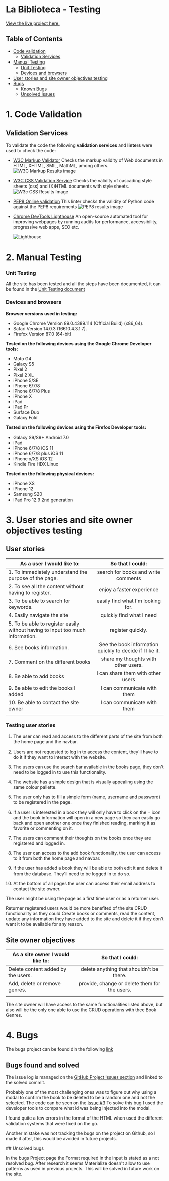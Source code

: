# La Biblioteca - Testing

[View the live project here.](https://la-biblioteca-ms3.herokuapp.com/)

## Table of Contents

* [Code validation](#code-validation)
  * [Validation Services](#validation-services)
* [Manual Testing](#manual-testing)
  * [Unit Testing](#unit-testing)
  * [Devices and browsers](#deviices-and-browsers)
* [User stories and site owner objectives testing](#user-stories-and-site-owner-objectives-testing)
* [Bugs](#bugs-discovered)
  * [Known Bugs](#known-bugs)
  * [Unsolved Issues](#unsolved-issues)

<h1> 1. Code Validation </h1>

## Validation Services

To validate the code the following **validation services** and **linters** were used to check the code:

* [W3C Markup Validator](https://validator.w3.org/)
    Checks the markup validity of Web documents in HTML, XHTML, SMIL, MathML, among others.
    ![W3C Markup Results image](static/images/testing/html-test-pass.png)

* [W3C CSS Validation Service](https://jigsaw.w3.org/css-validator/)
    Checks the validity of cascading style sheets (css) and (X)HTML documents with style sheets.
    ![W3c CSS Results Image](static/images/testing/css-test-pass.png)

* [PEP8 Online validation](http://pep8online.com/checkresult)
    This linter checks the validity of Python code against the PEP8 requirements
    ![PEP8 results image](static/images/testing/pep8-test-pass.png)

* [Chrome DevTools Lighthouse](https://developers.google.com/web/tools/lighthouse)
    An open-source automated tool for improving webpages by running audits for performance, accessibility, progressive web apps, SEO etc.

    ![Lighthouse](static/images/testing/lighthouse.png)


<h1> 2. Manual Testing </h1>

### Unit Testing

All the site has been tested and all the steps have been documented, it can be found in the [Unit Testing document](https://drive.google.com/file/d/1eBxfC-XzAlOhbvxMPc1ZTM2ME3GABF90/view?usp=sharing)

### Devices and browsers

**Browser versions used in testing:**

* Google Chrome Version 89.0.4389.114 (Official Build) (x86_64).
* Safari Version 14.0.3 (16610.4.3.1.7).
* Firefox Version 87.0 (64-bit)

**Tested on the following devices using the Google Chrome Developer tools:**

* Moto G4
* Galaxy S5
* Pixel 2
* Pixel 2 XL
* iPhone 5/SE
* iPhone 6/7/8
* iPhone 6/7/8 Plus
* iPhone X
* iPad
* iPad Pr
* Surface Duo
* Galaxy Fold

**Tested on the following devices using the Firefox Developer tools:**

* Galaxy S9/S9+ Android 7.0
* iPad
* iPhone 6/7/8 iOS 11
* iPhone 6/7/8 plus iOS 11
* iPhone x/XS iOS 12
* Kindle Fire HDX Linux

**Tested on the following physical devices:**

* iPhone XS
* iPhone 12
* Samsung S20
* iPad Pro 12.9 2nd generation

<h1> 3. User stories and site owner objectives testing </h1>

## User stories

**As a user I would like to**: |  **So that I could**: |
| ------------- |:-------------:|
| 1. To immediately  understand the purpose  of the page. | search for books and write comments |
| 2. To see all the content without having to register.| enjoy a faster experience |
| 3. To be able to search for keywords. | easily find what I'm looking for. |
| 4. Easily navigate the site | quickly find what I need |
| 5. To be able to register easily without having to input too much information.| register quickly. |
| 6. See books information. | See the book information quickly to decide if I like it. |
| 7. Comment on the different books | share my thoughts with other users. |
| 8. Be able to add books | I can share them with other users |
| 9. Be able to edit the books I added | I can communicate with them |
| 10. Be able to contact the site owner | I can communicate with them |
|||

### Testing user stories

1. The user can read and access to the different parts of the site from both the home page and the navbar.

2. Users are not requested to log in to access the content, they'll have to do it if they want to interact with the website.

3. The users can use the search bar available in the books page, they don't need to be logged in to use this functionality.

4. The website has a simple design that is visually appealing using the same colour pallette.

5. The user only has to fill a simple form (name, username and password) to be registered in the page.

6. If a user is interested in a book they will only have to click on the + icon and the book information will open in a new page so they can easily go back and open another one once they finished reading, marking it as favorite or commenting on it.

7. The users can comment their thoughts on the books once they are registered and logged in.

8. The user can access to the add book functionality, the user can access to it from both the home page and navbar.

9. If the user has added a book they will be able to both edit it and delete it from the database. They'll need to be logged in to do so.

10. At the bottom of all pages the user can access their email address to contact the site owner.

The user might be using the page as a first time user or as a returner user.

Returner registered users would be more benefited of the site CRUD functionality as they could Create books or comments, read the content, update any information they have added to the site and delete it if they don't want it to be available for any reason.

## **Site owner objectives**

**As a site owner I would like to**: |  **So that I could**: |
| ------------- |:-------------:|
| Delete content added by  the users. | delete anything that shouldn't be there. |
| Add, delete or remove genres. | provide, change or delete them for the users. |
|||

The site owner will have access to the same functionalities listed above, but also will be the only one able to use the CRUD operations with thee Book Genres.

<h1> 4. Bugs </h1>

The bugs project can be found din the following [link](https://github.com/CarolinaCobo/la-biblioteca-ms3/projects/1)

## Bugs found and solved

  The issue log is managed on the [GitHub Project Issues section](https://github.com/simonjvardy/the-reading-room/issues) and linked to the solved commit.

  Probably one of the most challenging ones was to figure out why using a modal to confirm the book to be deleted to be a random one and not the selected. The code can be seen on the [Issue #3](https://github.com/CarolinaCobo/la-biblioteca-ms3/issues/3) To solve this bug I used the developer tools to compare what id was being injected into the modal.

  I found quite a few errors in the format of the HTML when used the different validation systems that were fixed on the go.

  Another mistake was not tracking the bugs on the project on Github, so I made it after, this would be avoided in future projects.

  ## Unsolved bugs

  In the bugs Project page the Format required in the input is stated as a not resolved bug. After research it seems Materialize doesn't allow to use patterns as used in previous projects. This will be solved in future work on the site.